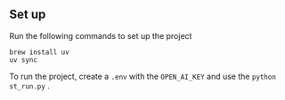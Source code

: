 ## Set up

Run the following commands to set up the project

```shell
brew install uv
uv sync
```

To run the project, create a `.env` with the `OPEN_AI_KEY` and use the `python st_run.py` . 
